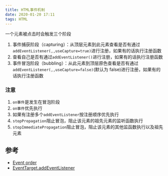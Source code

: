 ```yaml
---
title: HTML事件机制
date: 2020-01-20 17:11
tags: HTML
---
```


一个元素被点击时会触发三个阶段

1. 事件捕获阶段（capturing）：从顶层元素到此元素查看是否有通过`addEventListener(,,useCapture=true)`进行注册，如果有的话执行注册函数
2. 查看自己是否有通过`addEventListener()`进行注册，如果有的话执行注册函数
3. 事件冒泡阶段（bubbling）：从此元素到顶层原色查看是否有通过`addEventListener(,,useCapture=false)`(默认为 false)进行注册，如果有的话执行注册函数

### 注意

1. `on事件`是发生在冒泡阶段
2. `on事件`优先执行
3. 如果有注册多个`addEventListener`按注册顺序优先执行
4. `stopPropagation`阻止冒泡，阻止该元素的祖先元素的监听函数执行
5. `stopImmediatePropagation`阻止冒泡，阻止该元素的其他监函数执行以及祖先元素

## 参考

- [Event order](https://www.quirksmode.org/js/events_order.html#link4)
- [EventTarget.addEventListener](https://developer.mozilla.org/zh-CN/docs/Web/API/EventTarget/addEventListener)
